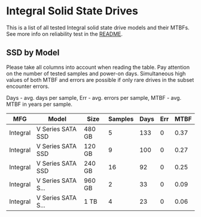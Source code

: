 Integral Solid State Drives
===========================

This is a list of all tested Integral solid state drive models and their MTBFs. See
more info on reliability test in the [README](https://github.com/linuxhw/SMART).

SSD by Model
------------

Please take all columns into account when reading the table. Pay attention on the
number of tested samples and power-on days. Simultaneous high values of both MTBF
and errors are possible if only rare drives in the subset encounter errors.

Days - avg. days per sample,
Err  - avg. errors per sample,
MTBF - avg. MTBF in years per sample.

| MFG       | Model              | Size   | Samples | Days  | Err   | MTBF |
|-----------|--------------------|--------|---------|-------|-------|------|
| Integral  | V Series SATA SSD  | 480 GB | 5       | 133   | 0     | 0.37   |
| Integral  | V Series SATA SSD  | 120 GB | 9       | 100   | 0     | 0.27   |
| Integral  | V Series SATA SSD  | 240 GB | 16      | 92    | 0     | 0.25   |
| Integral  | V Series SATA S... | 960 GB | 2       | 33    | 0     | 0.09   |
| Integral  | V Series SATA S... | 1 TB   | 4       | 23    | 0     | 0.06   |
